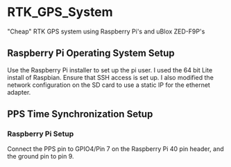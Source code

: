 # RTK_GPS_System

"Cheap" RTK GPS system using Raspberry Pi's and uBlox ZED-F9P's

## Raspberry Pi Operating System Setup

Use the Raspberry Pi installer to set up the pi user. I used the 64 bit Lite install of Raspbian. Ensure that SSH access is set up. I also modified the network configuration on the SD card to use a static IP for the ethernet adapter.

## PPS Time Synchronization Setup

### Raspberry Pi Setup

Connect the PPS pin to GPIO4/Pin 7 on the Raspberry Pi 40 pin header, and the ground pin to pin 9. 
